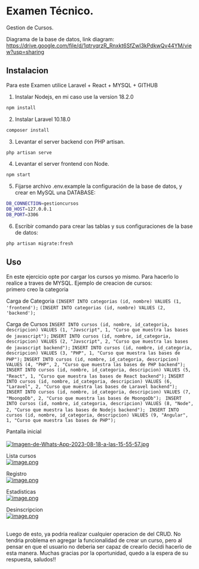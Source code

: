 # Examen Técnico.
Gestion de Cursos. 


Diagrama de la base de datos, link diagram: https://drive.google.com/file/d/1qtryqrzR_Rnxkt6SfZwI3kPdkwQv44YM/view?usp=sharing <br />
## Instalacion

Para este Examen utilice Laravel + React + MYSQL + GITHUB <br />

1. Instalar Nodejs, en mi caso use la version 18.2.0 

```bash
npm install  
```

2. Instalar Laravel 10.18.0

```bash
composer install
```

3. Levantar el server backend con PHP artisan.

```bash
php artisan serve
```

4. Levantar el server frontend con Node.

```bash
npm start
```

5. Fijarse archivo .env.example la configuración de la base de datos, y crear en MySQL una DATABASE:

```bash
DB_CONNECTION=gestioncursos
DB_HOST=127.0.0.1
DB_PORT=3306
```

6. Escribir comando para crear las tablas y sus configuraciones de la base de datos:
   
```bash
php artisan migrate:fresh
```

## Uso

En este ejercicio opte por cargar los cursos yo mismo. Para hacerlo lo realice a traves de MYSQL. Ejemplo de creacion de cursos:<br />
primero creo la categoria <br />

Carga de Categoria
`(INSERT INTO categorias (id, nombre) VALUES (1, 'frontend');`
`(INSERT INTO categorias (id, nombre) VALUES (2, 'backend');`

Carga de Cursos
`INSERT INTO cursos (id, nombre, id_categoria, descripcion) VALUES (1, "Javscript", 1, "Curso que muestra las bases de javascript");`
`INSERT INTO cursos (id, nombre, id_categoria, descripcion) VALUES (2, "Javscript", 2, "Curso que muestra las bases de javascript backend");`
`INSERT INTO cursos (id, nombre, id_categoria, descripcion) VALUES (3, "PHP", 1, "Curso que muestra las bases de PHP");`
`INSERT INTO cursos (id, nombre, id_categoria, descripcion) VALUES (4, "PHP", 2, "Curso que muestra las bases de PHP backend"); `
`INSERT INTO cursos (id, nombre, id_categoria, descripcion) VALUES (5, "React", 1, "Curso que muestra las bases de React backend");`
`INSERT INTO cursos (id, nombre, id_categoria, descripcion) VALUES (6, "Laravel", 2, "Curso que muestra las bases de Laravel backend");`
`INSERT INTO cursos (id, nombre, id_categoria, descripcion) VALUES (7, "MoongoDb", 2, "Curso que muestra las bases de MoongoDb"); `
`INSERT INTO cursos (id, nombre, id_categoria, descripcion) VALUES (8, "Node", 2, "Curso que muestra las bases de Nodejs backend"); `
`INSERT INTO cursos (id, nombre, id_categoria, descripcion) VALUES (9, "Angular", 1, "Curso que muestra las bases de PHP");`


Pantalla inicial<br /> <br />
[![Imagen-de-Whats-App-2023-08-18-a-las-15-55-57.jpg](https://i.postimg.cc/prvW0CvH/Imagen-de-Whats-App-2023-08-18-a-las-15-55-57.jpg)](https://postimg.cc/34LQNgWS) <br />

Lista cursos<br />
[![image.png](https://i.postimg.cc/BZNf94cD/image.png)](https://postimg.cc/0r6B7g42) <br />

Registro <br />
[![image.png](https://i.postimg.cc/5t5kBSsv/image.png)](https://postimg.cc/4Kd5ZVkN) <br />

Estadisticas <br />
[![image.png](https://i.postimg.cc/j5dvz0w0/image.png)](https://postimg.cc/WDCMvywX) <br />

Desinscripcion  <br />
[![image.png](https://i.postimg.cc/CxsQD4P8/image.png)](https://postimg.cc/68TcxCN6) <br /><br />

Luego de esto, ya podria realizar cualquier operacion de del CRUD. 
No tendria problema en agregar la funcionalidad de crear un curso, pero al pensar en que el usuario no deberia ser capaz de crearlo decidi hacerlo de esta manera.
Muchas gracias por la oportunidad, quedo a la espera de su respuesta, saludos!!
